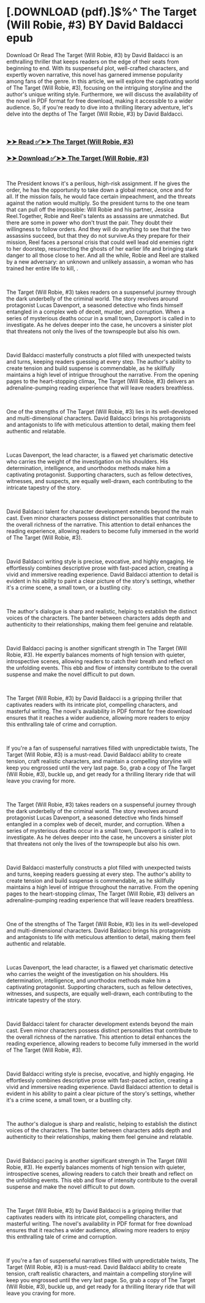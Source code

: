 # [.DOWNLOAD (pdf).]$%^ The Target (Will Robie, #3) BY David Baldacci epub

<p>Download Or Read The Target (Will Robie, #3) by David Baldacci is an enthralling thriller that keeps readers on the edge of their seats from beginning to end. With its suspenseful plot, well-crafted characters, and expertly woven narrative, this novel has garnered immense popularity among fans of the genre. In this article, we will explore the captivating world of The Target (Will Robie, #3), focusing on the intriguing storyline and the author's unique writing style. Furthermore, we will discuss the availability of the novel in PDF format for free download, making it accessible to a wider audience. So, if you're ready to dive into a thrilling literary adventure, let's delve into the depths of The Target (Will Robie, #3) by David Baldacci.</p>
<p>&nbsp;</p>

### [➤➤ Read ✅➤➤ The Target (Will Robie, #3)](https://pdfwebsitebooks.blogspot.com/id/18353714)

### [➤➤ Download ✅➤➤ The Target (Will Robie, #3)](https://pdfwebsitebooks.blogspot.com/id/18353714)

<p>&nbsp;</p>
<p>The President knows it's a perilous, high-risk assignment. If he gives the order, he has the opportunity to take down a global menace, once and for all. If the mission fails, he would face certain impeachment, and the threats against the nation would multiply. So the president turns to the one team that can pull off the impossible: Will Robie and his partner, Jessica Reel.Together, Robie and Reel's talents as assassins are unmatched. But there are some in power who don't trust the pair. They doubt their willingness to follow orders. And they will do anything to see that the two assassins succeed, but that they do not survive.As they prepare for their mission, Reel faces a personal crisis that could well lead old enemies right to her doorstep, resurrecting the ghosts of her earlier life and bringing stark danger to all those close to her. And all the while, Robie and Reel are stalked by a new adversary: an unknown and unlikely assassin, a woman who has trained her entire life to kill, .</p>
<p>&nbsp;</p>
<p>The Target (Will Robie, #3) takes readers on a suspenseful journey through the dark underbelly of the criminal world. The story revolves around protagonist Lucas Davenport, a seasoned detective who finds himself entangled in a complex web of deceit, murder, and corruption. When a series of mysterious deaths occur in a small town, Davenport is called in to investigate. As he delves deeper into the case, he uncovers a sinister plot that threatens not only the lives of the townspeople but also his own.</p>
<p>&nbsp;</p>
<p>David Baldacci masterfully constructs a plot filled with unexpected twists and turns, keeping readers guessing at every step. The author's ability to create tension and build suspense is commendable, as he skillfully maintains a high level of intrigue throughout the narrative. From the opening pages to the heart-stopping climax, The Target (Will Robie, #3) delivers an adrenaline-pumping reading experience that will leave readers breathless.</p>
<p>&nbsp;</p>
<p>One of the strengths of The Target (Will Robie, #3) lies in its well-developed and multi-dimensional characters. David Baldacci brings his protagonists and antagonists to life with meticulous attention to detail, making them feel authentic and relatable.</p>
<p>&nbsp;</p>
<p>Lucas Davenport, the lead character, is a flawed yet charismatic detective who carries the weight of the investigation on his shoulders. His determination, intelligence, and unorthodox methods make him a captivating protagonist. Supporting characters, such as fellow detectives, witnesses, and suspects, are equally well-drawn, each contributing to the intricate tapestry of the story.</p>
<p>&nbsp;</p>
<p>David Baldacci talent for character development extends beyond the main cast. Even minor characters possess distinct personalities that contribute to the overall richness of the narrative. This attention to detail enhances the reading experience, allowing readers to become fully immersed in the world of The Target (Will Robie, #3).</p>
<p>&nbsp;</p>
<p>David Baldacci writing style is precise, evocative, and highly engaging. He effortlessly combines descriptive prose with fast-paced action, creating a vivid and immersive reading experience. David Baldacci attention to detail is evident in his ability to paint a clear picture of the story's settings, whether it's a crime scene, a small town, or a bustling city.</p>
<p>&nbsp;</p>
<p>The author's dialogue is sharp and realistic, helping to establish the distinct voices of the characters. The banter between characters adds depth and authenticity to their relationships, making them feel genuine and relatable.</p>
<p>&nbsp;</p>
<p>David Baldacci pacing is another significant strength in The Target (Will Robie, #3). He expertly balances moments of high tension with quieter, introspective scenes, allowing readers to catch their breath and reflect on the unfolding events. This ebb and flow of intensity contribute to the overall suspense and make the novel difficult to put down.</p>
<p>&nbsp;</p>
<p>The Target (Will Robie, #3) by David Baldacci is a gripping thriller that captivates readers with its intricate plot, compelling characters, and masterful writing. The novel's availability in PDF format for free download ensures that it reaches a wider audience, allowing more readers to enjoy this enthralling tale of crime and corruption.</p>
<p>&nbsp;</p>
<p>If you're a fan of suspenseful narratives filled with unpredictable twists, The Target (Will Robie, #3) is a must-read. David Baldacci ability to create tension, craft realistic characters, and maintain a compelling storyline will keep you engrossed until the very last page. So, grab a copy of The Target (Will Robie, #3), buckle up, and get ready for a thrilling literary ride that will leave you craving for more.</p>
<p>&nbsp;</p>
<p>The Target (Will Robie, #3) takes readers on a suspenseful journey through the dark underbelly of the criminal world. The story revolves around protagonist Lucas Davenport, a seasoned detective who finds himself entangled in a complex web of deceit, murder, and corruption. When a series of mysterious deaths occur in a small town, Davenport is called in to investigate. As he delves deeper into the case, he uncovers a sinister plot that threatens not only the lives of the townspeople but also his own.</p>
<p>&nbsp;</p>
<p>David Baldacci masterfully constructs a plot filled with unexpected twists and turns, keeping readers guessing at every step. The author's ability to create tension and build suspense is commendable, as he skillfully maintains a high level of intrigue throughout the narrative. From the opening pages to the heart-stopping climax, The Target (Will Robie, #3) delivers an adrenaline-pumping reading experience that will leave readers breathless.</p>
<p>&nbsp;</p>
<p>One of the strengths of The Target (Will Robie, #3) lies in its well-developed and multi-dimensional characters. David Baldacci brings his protagonists and antagonists to life with meticulous attention to detail, making them feel authentic and relatable.</p>
<p>&nbsp;</p>
<p>Lucas Davenport, the lead character, is a flawed yet charismatic detective who carries the weight of the investigation on his shoulders. His determination, intelligence, and unorthodox methods make him a captivating protagonist. Supporting characters, such as fellow detectives, witnesses, and suspects, are equally well-drawn, each contributing to the intricate tapestry of the story.</p>
<p>&nbsp;</p>
<p>David Baldacci talent for character development extends beyond the main cast. Even minor characters possess distinct personalities that contribute to the overall richness of the narrative. This attention to detail enhances the reading experience, allowing readers to become fully immersed in the world of The Target (Will Robie, #3).</p>
<p>&nbsp;</p>
<p>David Baldacci writing style is precise, evocative, and highly engaging. He effortlessly combines descriptive prose with fast-paced action, creating a vivid and immersive reading experience. David Baldacci attention to detail is evident in his ability to paint a clear picture of the story's settings, whether it's a crime scene, a small town, or a bustling city.</p>
<p>&nbsp;</p>
<p>The author's dialogue is sharp and realistic, helping to establish the distinct voices of the characters. The banter between characters adds depth and authenticity to their relationships, making them feel genuine and relatable.</p>
<p>&nbsp;</p>
<p>David Baldacci pacing is another significant strength in The Target (Will Robie, #3). He expertly balances moments of high tension with quieter, introspective scenes, allowing readers to catch their breath and reflect on the unfolding events. This ebb and flow of intensity contribute to the overall suspense and make the novel difficult to put down.</p>
<p>&nbsp;</p>
<p>The Target (Will Robie, #3) by David Baldacci is a gripping thriller that captivates readers with its intricate plot, compelling characters, and masterful writing. The novel's availability in PDF format for free download ensures that it reaches a wider audience, allowing more readers to enjoy this enthralling tale of crime and corruption.</p>
<p>&nbsp;</p>
<p>If you're a fan of suspenseful narratives filled with unpredictable twists, The Target (Will Robie, #3) is a must-read. David Baldacci ability to create tension, craft realistic characters, and maintain a compelling storyline will keep you engrossed until the very last page. So, grab a copy of The Target (Will Robie, #3), buckle up, and get ready for a thrilling literary ride that will leave you craving for more.</p>
<p>&nbsp;</p>
